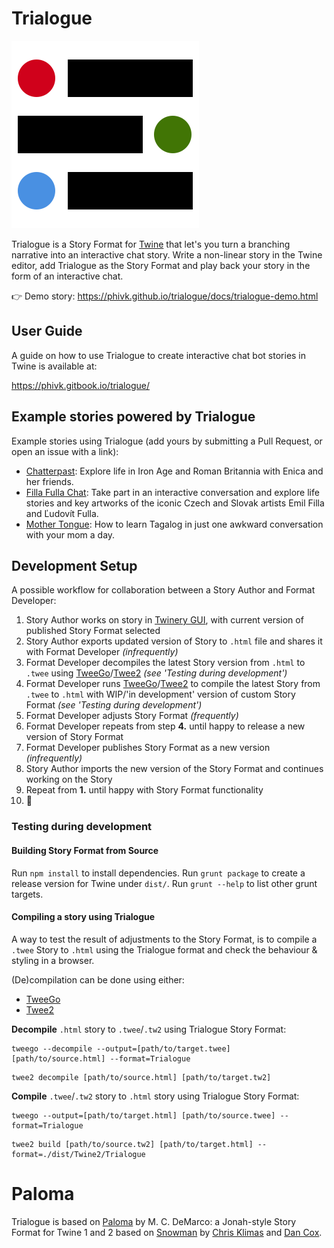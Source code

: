 # Trialogue

![Trialogue logo](src/icon.svg)

Trialogue is a Story Format for [Twine](https://twinery.org/) that let's you turn a branching narrative into an interactive chat story. Write a non-linear story in the Twine editor, add Trialogue as the Story Format and play back your story in the form of an interactive chat.

👉 Demo story: https://phivk.github.io/trialogue/docs/trialogue-demo.html <br>

## User Guide

A guide on how to use Trialogue to create interactive chat bot stories in Twine is available at:

https://phivk.gitbook.io/trialogue/

## Example stories powered by Trialogue

Example stories using Trialogue (add yours by submitting a Pull Request, or open an issue with a link):

- [Chatterpast](https://chatterpast.tolerantfutures.com/): Explore life in Iron Age and Roman Britannia with Enica and her friends.
- [Filla Fulla Chat](https://fillafulla.sng.sk/?lang=en): Take part in an interactive conversation and explore life stories and key artworks of the iconic Czech and Slovak artists Emil Filla and Ľudovít Fulla.
- [Mother Tongue](https://2370.play.ifcomp.org/content/mother-tongue.html): How to learn Tagalog in just one awkward conversation with your mom a day.

## Development Setup

A possible workflow for collaboration between a Story Author and Format Developer:

1. Story Author works on story in [Twinery GUI](https://twinery.org/2/#!/stories), with current version of published Story Format selected
2. Story Author exports updated version of Story to `.html` file and shares it with Format Developer *(infrequently)*
3. Format Developer decompiles the latest Story version from `.html` to `.twee` using [TweeGo](https://www.motoslave.net/tweego/)/[Twee2](https://dan-q.github.io/twee2/) *(see 'Testing during development')*
4. Format Developer runs [TweeGo](https://www.motoslave.net/tweego/)/[Twee2](https://dan-q.github.io/twee2/) to compile the latest Story from `.twee` to `.html` with WIP/'in development' version of custom Story Format *(see 'Testing during development')*
5. Format Developer adjusts Story Format *(frequently)*
6. Format Developer repeats from step **4.** until happy to release a new version of Story Format
7. Format Developer publishes Story Format as a new version *(infrequently)*
8. Story Author imports the new version of the Story Format and continues working on the Story
9. Repeat from **1.** until happy with Story Format functionality
10. 🎉

### Testing during development

#### Building Story Format from Source

Run `npm install` to install dependencies.  Run `grunt package` to create a release version for Twine under `dist/`.  Run `grunt --help` to list other grunt targets.

#### Compiling a story using Trialogue

A way to test the result of adjustments to the Story Format, is to compile a `.twee` Story to `.html` using the Trialogue format and check the behaviour & styling in a browser.

(De)compilation can be done using either:

- [TweeGo](https://www.motoslave.net/tweego/)
- [Twee2](https://dan-q.github.io/twee2/)

**Decompile** `.html` story to `.twee`/`.tw2` using Trialogue Story Format:

```
tweego --decompile --output=[path/to/target.twee] [path/to/source.html] --format=Trialogue
```

```
twee2 decompile [path/to/source.html] [path/to/target.tw2]
```

**Compile** `.twee`/`.tw2` story to `.html` story using Trialogue Story Format:

```
tweego --output=[path/to/target.html] [path/to/source.twee] --format=Trialogue
```

```
twee2 build [path/to/source.tw2] [path/to/target.html] --format=./dist/Twine2/Trialogue
```

# Paloma

Trialogue is based on [Paloma](http://mcdemarco.net/tools/scree/paloma/) by M. C. DeMarco: a Jonah-style Story Format for Twine 1 and 2 based on [Snowman](https://github.com/videlais/snowman) by [Chris Klimas](https://github.com/klembot) and [Dan Cox](https://videlais.com/).
